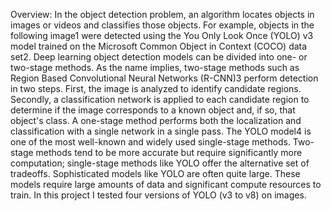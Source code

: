 Overview: In the object detection problem, an algorithm locates objects in images or videos and classifies those objects. For example, objects in the following image1 were detected using the You Only Look Once (YOLO) v3 model trained on the Microsoft Common Object in Context (COCO) data set2. Deep learning object detection models can be divided into one- or two-stage methods. As the name implies, two-stage methods such as Region Based Convolutional Neural Networks (R-CNN)3 perform detection in two steps. First, the image is analyzed to identify candidate regions. Secondly, a classification network is applied to each candidate region to determine if the image corresponds to a known object and, if so, that object's class. A one-stage method performs both the localization and classification with a single network in a single pass. The YOLO model4 is one of the most well-known and widely used single-stage methods. Two-stage methods tend to be more accurate but require significantly more computation; single-stage methods like YOLO offer the alternative set of tradeoffs. Sophisticated models like YOLO are often quite large. These models require large amounts of data and significant compute resources to train. In this project I tested four versions of YOLO (v3 to v8) on images. 
